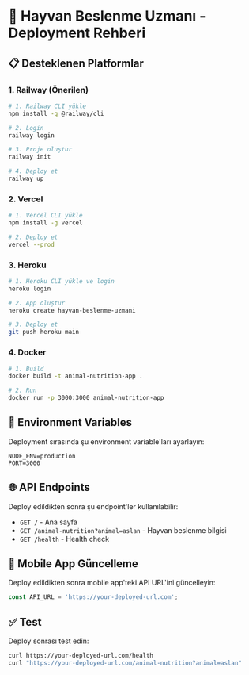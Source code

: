# 🚀 Hayvan Beslenme Uzmanı - Deployment Rehberi

## 📋 Desteklenen Platformlar

### 1. **Railway** (Önerilen)
```bash
# 1. Railway CLI yükle
npm install -g @railway/cli

# 2. Login
railway login

# 3. Proje oluştur
railway init

# 4. Deploy et
railway up
```

### 2. **Vercel**
```bash
# 1. Vercel CLI yükle
npm install -g vercel

# 2. Deploy et
vercel --prod
```

### 3. **Heroku**
```bash
# 1. Heroku CLI yükle ve login
heroku login

# 2. App oluştur
heroku create hayvan-beslenme-uzmani

# 3. Deploy et
git push heroku main
```

### 4. **Docker**
```bash
# 1. Build
docker build -t animal-nutrition-app .

# 2. Run
docker run -p 3000:3000 animal-nutrition-app
```

## 🔧 Environment Variables

Deployment sırasında şu environment variable'ları ayarlayın:

```env
NODE_ENV=production
PORT=3000
```

## 🌐 API Endpoints

Deploy edildikten sonra şu endpoint'ler kullanılabilir:

- `GET /` - Ana sayfa
- `GET /animal-nutrition?animal=aslan` - Hayvan beslenme bilgisi
- `GET /health` - Health check

## 📱 Mobile App Güncelleme

Deploy edildikten sonra mobile app'teki API URL'ini güncelleyin:

```javascript
const API_URL = 'https://your-deployed-url.com';
```

## ✅ Test

Deploy sonrası test edin:
```bash
curl https://your-deployed-url.com/health
curl "https://your-deployed-url.com/animal-nutrition?animal=aslan"
``` 